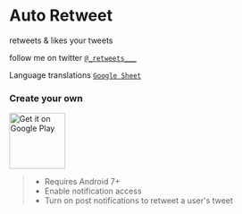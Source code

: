 # Auto Retweet

retweets & likes your tweets 

follow me on twitter [`@_retweets___`](https://twitter.com/_retweets___)

Language translations [`Google Sheet`](https://docs.google.com/spreadsheets/d/1z8LVsthSxiPUdHTfnsei2F41KTxBMkbhZ4QTpBxBMSk/edit?usp=sharing)


### Create your own

<a href='https://play.google.com/store/apps/details?id=com.fbiego.tweet&pcampaignid=pcampaignidMKT-github'><img alt='Get it on Google Play' height="100px" src='https://play.google.com/intl/en_us/badges/static/images/badges/en_badge_web_generic.png'/></a>

>- Requires Android 7+
>- Enable notification access
>- Turn on post notifications to retweet a user's tweet
